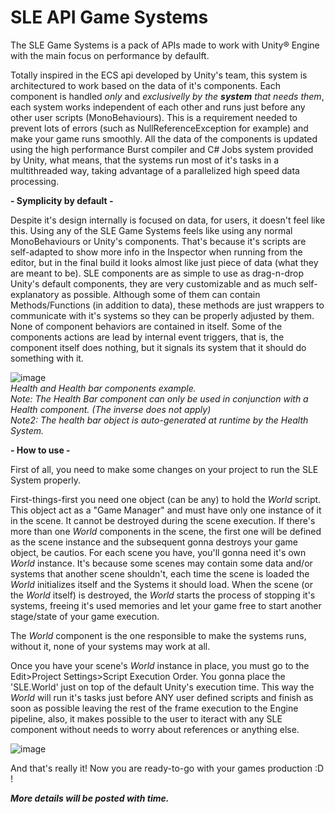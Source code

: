 # SLE API Game Systems

The SLE Game Systems is a pack of APIs made to work with Unity® Engine with the main focus on performance by defaulft.

   Totally inspired in the ECS api developed by Unity's team, this system is architectured to work based on the data 
of it's components. Each component is handled <i>only</i> and <i>exclusivelly by the <b>system</b> that needs them</i>, each system works
independent of each other and runs just before any other user scripts (MonoBehaviours). This is a requirement needed 
to prevent lots of errors (such as NullReferenceException for example) and make your game runs smoothly. 
   All the data of the components is updated using the high performance Burst compiler and C# Jobs system provided by Unity, 
what means, that the systems run most of it's tasks in a multithreaded way, taking advantage of a parallelized high speed data processing.

<b> - Symplicity by default - </b>

   Despite it's design internally is focused on data, for users, it doesn't feel like this. Using any of the SLE Game Systems feels like
using any normal MonoBehaviours or Unity's components. That's because it's scripts are self-adapted to show more info in the Inspector
when running from the editor, but in the final build it looks almost like just piece of data (what they are meant to be). SLE components
are as simple to use as drag-n-drop Unity's default components, they are very customizable and as much self-explanatory as possible. Although some of them can contain Methods/Functions (in addition to data), these methods are just wrappers to communicate with it's systems
so they can be properly adjusted by them. None of component behaviors are contained in itself.
   Some of the components actions are lead by internal event triggers, that is, the component itself does nothing, but it signals its system
that it should do something with it.

![image](https://user-images.githubusercontent.com/61104009/136673278-1266b853-424f-4127-b222-1bb21fc40377.png) <br/>
<i>Health and Health bar components example. <br/>
Note: The Health Bar component can only be used in conjunction with a Health component. (The inverse does not apply) <br/>
Note2: The health bar object is auto-generated at runtime by the Health System.</i>

<b> - How to use - </b>

   First of all, you need to make some changes on your project to run the SLE System properly.
   
   First-things-first you need one object (can be any) to hold the <i>World</i> script. 
   This object act as a "Game Manager" and must have only one instance of it in the scene. It cannot be destroyed during the scene execution. If there's more than one <i>World</i> components in the scene, the first one will be defined as the scene instance and the subsequent gonna destroys your game object, be cautios.
For each scene you have, you'll gonna need it's own <i>World</i> instance. It's because some scenes may contain some data and/or systems that another scene shouldn't, each time the scene is loaded the <i>World</i> initializes itself and the Systems it should load. When the scene (or the <i>World</i> itself) is destroyed, the <i>World</i> starts 
the process of stopping it's systems, freeing it's used memories and let your game free to start another stage/state of your game execution.
   
   The <i>World</i> component is the one responsible to make the systems runs, without it, none of your systems may work at all.
   
   Once you have your scene's <i>World</i> instance in place, you must go to the Edit>Project Settings>Script Execution Order.
You gonna place the 'SLE.World' just on top of the default Unity's execution time. This way the <i>World</i> will run it's tasks just before ANY user defined scripts
and finish as soon as possible leaving the rest of the frame execution to the Engine pipeline, also, it makes possible to the user to iteract with any SLE component 
without needs to worry about references or anything else.

   ![image](https://user-images.githubusercontent.com/61104009/136671102-4afbdc4c-29cc-48cf-ab98-eb8583562fe1.png)
   
   And that's really it! Now you are ready-to-go with your games production :D !
   
<b><i> More details will be posted with time. </i></b>
